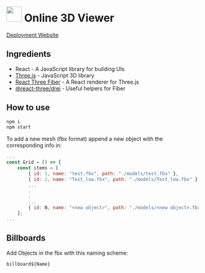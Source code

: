 <!-- ![img_4286a-350x233](public\logo192.jpg) -->

# <img src="public\logo_bunny.ico" width="40" height="40"> Online 3D Viewer

[Deployment Website](https://viewer-3d-one.vercel.app/)

## Ingredients

- React - A JavaScript library for building UIs
- [Three.js](https://threejs.org/) - JavaScript 3D library
- [React Three Fiber](https://github.com/pmndrs/react-three-fiber) - A React renderer for Three.js
- [@react-three/drei](https://github.com/pmndrs/drei) - Useful helpers for Fiber

## How to use

```sh
npm i
npm start
```

To add a new mesh (fbx format) append a new object with the corresponding info in:

```jsx
...
const Grid = () => {
	const items = [
        { id: 1, name: "test.fbx", path: "./models/test.fbx" },
        { id: 2, name: "Test_low.fbx", path: "./models/Test_low.fbx" },
        ...
        .
        .
        ...
        { id: N, name: "<new object>", path: "./models/<new object>.fbx" },
    ];
...
```

## Billboards

Add Objects in the fbx with this naming scheme:

```
billboard${Name}
```

